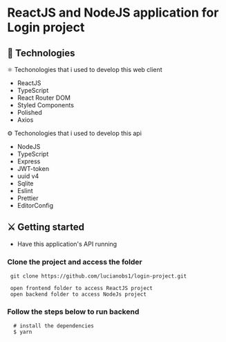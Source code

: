 # ReactJS and NodeJS application for Login project


## :rocket: Technologies

:atom_symbol: Techonologies that i used to develop this web client

- ReactJS
- TypeScript
- React Router DOM
- Styled Components
- Polished
- Axios

:gear: Techonologies that i used to develop this api

- NodeJS
- TypeScript
- Express
- JWT-token
- uuid v4
- Sqlite
- Eslint
- Prettier
- EditorConfig

## :crossed_swords: Getting started
- Have this application's API running

### Clone the project and access the folder

```
 git clone https://github.com/lucianobs1/login-project.git

 open frontend folder to access ReactJS project
 open backend folder to access NodeJs project

```
### Follow the steps below to run backend
```
  # install the dependencies
  $ yarn
  
```



